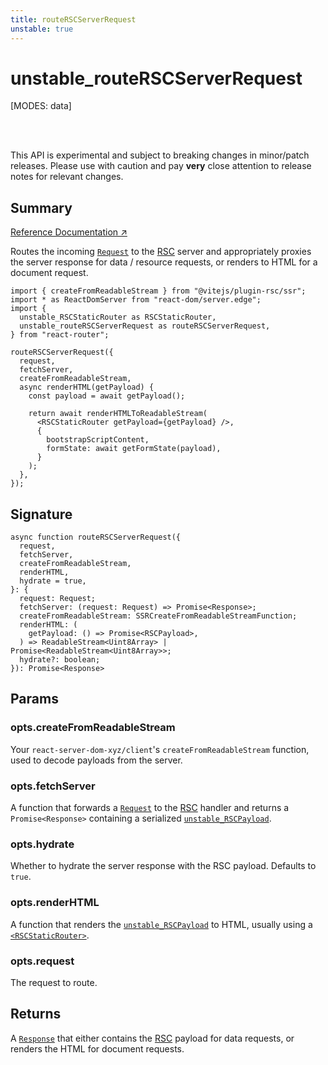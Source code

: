 ```yaml
---
title: routeRSCServerRequest
unstable: true
---
```


# unstable_routeRSCServerRequest

<!--
⚠️ ⚠️ IMPORTANT ⚠️ ⚠️ 

Thank you for helping improve our documentation!

This file is auto-generated from the JSDoc comments in the source
code, so please edit the JSDoc comments in the file below and this
file will be re-generated once those changes are merged.

https://github.com/remix-run/react-router/blob/main/packages/react-router/lib/rsc/server.ssr.tsx
-->

[MODES: data]

<br />
<br />

<docs-warning>This API is experimental and subject to breaking changes in 
minor/patch releases. Please use with caution and pay **very** close attention 
to release notes for relevant changes.</docs-warning>

## Summary

[Reference Documentation ↗](https://api.reactrouter.com/v7/functions/react_router.unstable_routeRSCServerRequest.html)

Routes the incoming [`Request`](https://developer.mozilla.org/en-US/docs/Web/API/Request)
to the [RSC](https://react.dev/reference/rsc/server-components) server and
appropriately proxies the server response for data / resource requests, or
renders to HTML for a document request.

```tsx
import { createFromReadableStream } from "@vitejs/plugin-rsc/ssr";
import * as ReactDomServer from "react-dom/server.edge";
import {
  unstable_RSCStaticRouter as RSCStaticRouter,
  unstable_routeRSCServerRequest as routeRSCServerRequest,
} from "react-router";

routeRSCServerRequest({
  request,
  fetchServer,
  createFromReadableStream,
  async renderHTML(getPayload) {
    const payload = await getPayload();

    return await renderHTMLToReadableStream(
      <RSCStaticRouter getPayload={getPayload} />,
      {
        bootstrapScriptContent,
        formState: await getFormState(payload),
      }
    );
  },
});
```

## Signature

```tsx
async function routeRSCServerRequest({
  request,
  fetchServer,
  createFromReadableStream,
  renderHTML,
  hydrate = true,
}: {
  request: Request;
  fetchServer: (request: Request) => Promise<Response>;
  createFromReadableStream: SSRCreateFromReadableStreamFunction;
  renderHTML: (
    getPayload: () => Promise<RSCPayload>,
  ) => ReadableStream<Uint8Array> | Promise<ReadableStream<Uint8Array>>;
  hydrate?: boolean;
}): Promise<Response>
```

## Params

### opts.createFromReadableStream

Your `react-server-dom-xyz/client`'s `createFromReadableStream` function, used to decode payloads from the server.

### opts.fetchServer

A function that forwards a [`Request`](https://developer.mozilla.org/en-US/docs/Web/API/Request) to the [RSC](https://react.dev/reference/rsc/server-components) handler
and returns a `Promise<Response>` containing a serialized [`unstable_RSCPayload`](https://api.reactrouter.com/v7/types/react_router.unstable_RSCPayload.html).

### opts.hydrate

Whether to hydrate the server response with the RSC payload. Defaults to `true`.

### opts.renderHTML

A function that renders the [`unstable_RSCPayload`](https://api.reactrouter.com/v7/types/react_router.unstable_RSCPayload.html) to HTML, usually using a [`<RSCStaticRouter>`](https://api.reactrouter.com/v7/functions/react_router.unstable_RSCStaticRouter.html).

### opts.request

The request to route.

## Returns

A [`Response`](https://developer.mozilla.org/en-US/docs/Web/API/Response)
that either contains the [RSC](https://react.dev/reference/rsc/server-components)
payload for data requests, or renders the HTML for document requests.

